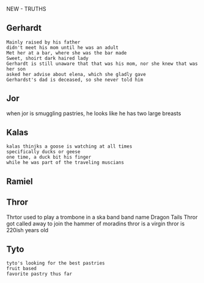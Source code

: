 NEW - TRUTHS
## Gerhardt
	Mainly raised by his father
	didn't meet his mom until he was an adult
	Met her at a bar, where she was the bar made
	Sweet, shoirt dark haired lady
	Gerhardt is still unaware that that was his mom, nor she knew that was her son
	asked her advise about elena, which she gladly gave
	Gerhardst's dad is deceased, so she never told him

## Jor
when jor is smuggling pastries, he looks like he has two large breasts


## Kalas
	kalas thinjks a goose is watching at all times
	specifically ducks or geese
	one time, a duck bit his finger
	while he was part of the traveling muscians
	


## Ramiel


## Thror 
Thrtor used to play a trombone in a ska band
	band name Dragon Tails
	Thror got called away to join the hammer of moradins
	thror is a virgin
	thror is 220ish years old

## Tyto
	tyto's looking for the best pastries
	fruit based
	favorite pastry thus far 